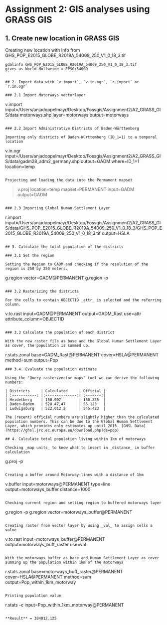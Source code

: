 # Assignment 2: GIS analyses using GRASS GIS


## 1. Create new location in GRASS GIS

Creating new location with Info from GHS_POP_E2015_GLOBE_R2019A_54009_250_V1_0_18_3.tif

```
gdalinfo GHS_POP_E2015_GLOBE_R2019A_54009_250_V1_0_18_3.tif
gives us World Mollweide = EPSG:54009
``

## 2. Import data with `v.import`, `v.in.ogr`, `r.import` or `r.in.ogr`

### 2.1 Import Motorways vectorlayer

```
v.import input=/Users/anjadoppelmayr/Desktop/Fossgis/Assignment2/A2_GRASS_GIS/data motorways.shp layer=motorways output=motorways
```

### 2.2 Import Administrative Districts of Baden-Württemberg

Importing only districts of Baden-Württemberg (ID_1=1) to a temporal location
```
v.in.ogr input=/Users/anjadoppelmayr/Desktop/Fossgis/Assignment2/A2_GRASS_GIS/data/gadm28_adm2_germany.shp output=GADM where=ID_1=1 location=temp
```

Projecting and loading the data into the Permanent mapset
```
> v.proj location=temp mapset=PERMANENT input=GADM output=GADM
```

### 2.3 Importing Global Human Settlement Layer

```
r.import input=/Users/anjadoppelmayr/Desktop/Fossgis/Assignment2/A2_GRASS_GIS/data/GHS_POP_E2015_GLOBE_R2019A_54009_250_V1_0_18_3/GHS_POP_E2015_GLOBE_R2019A_54009_250_V1_0_18_3.tif output=HSLA
```

## 3. Calculate the total population of the districts

### 3.1 Set the region

Setting the Region to GADM and checking if the resolution of the region is 250 by 250 meters.
```
g.region vector=GADM@PERMANENT
g.region -p
```

### 3.2 Rasterizing the districts

For the cells to contain OBJECTID _attr_ is selected and the referring column.

```
v.to.rast input=GADM@PERMANENT output=GADM_Rast use=attr attribute_column=OBJECTID

```

### 3.3 Calculate the population of each district

With the new raster file as base and the Global Human Settlement Layer as cover, the population is summed up.
```
r.stats.zonal base=GADM_Rast@PERMANENT cover=HSLA@PERMANENT method=sum output=Pop
```
### 3.4. Evaluate the population estimate

Using the "Query raster/vector maps" tool we can derive the following numbers:

| Districts     | Calculated     | Official |
| :-----------: |:--------------:| :-------:|
| Heidelberg    | 150.007        | 160.355  |
| Baden-Baden   | 520.47,47      | 55.123   |
| Ludwigsburg   | 522.012,2      | 545.423  |

The (recent) official numbers are slightly higher than the calculated population numbers. This can be due to the Global Human Settlement Layer, which provides only estimates up until 2015. [GHSL Data] (https://ghsl.jrc.ec.europa.eu/download.php?ds=pop)

## 4. Calculate total population living within 1km of motorways

Checking _map units_ to know what to insert in _distance_ in buffer calculation
```
g.proj -p 
```

Creating a buffer around Motorway-lines with a distance of 1km
```
v.buffer input=motorways@PERMANENT type=line output=motorways_buffer distance=1000
```

Checking current region and setting region to buffered motorways layer
```
g.region -p
g.region vector=motorways_buffer@PERMANENT
```

Creating raster from vector layer by using _val_ to assign cells a value
```
v.to.rast input=motorways_buffer@PERMANENT output=motorways_buff_raster use=val 
```

With the motorways buffer as base and Human Settlement Layer as cover summing up the population within 1km of the motorways
```
r.stats.zonal base=motorways_buff_raster@PERMANENT cover=HSLA@PERMANENT method=sum output=Pop_within_1km_motorway
```

Printing population value
```
r.stats -c input=Pop_within_1km_motorway@PERMANENT
```

**Result** = 304012.125